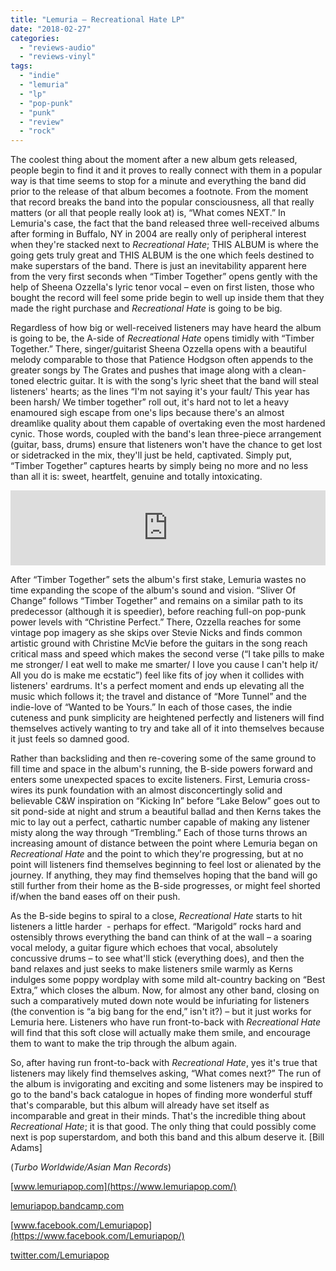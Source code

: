 ```yaml
---
title: "Lemuria – Recreational Hate LP"
date: "2018-02-27"
categories: 
  - "reviews-audio"
  - "reviews-vinyl"
tags: 
  - "indie"
  - "lemuria"
  - "lp"
  - "pop-punk"
  - "punk"
  - "review"
  - "rock"
---
```


The coolest thing about the moment after a new album gets released, people begin to find it and it proves to really connect with them in a popular way is that time seems to stop for a minute and everything the band did prior to the release of that album becomes a footnote. From the moment that record breaks the band into the popular consciousness, all that really matters (or all that people really look at) is, “What comes NEXT.” In Lemuria's case, the fact that the band released three well-received albums after forming in Buffalo, NY in 2004 are really only of peripheral interest when they're stacked next to _Recreational Hate_; THIS ALBUM is where the going gets truly great and THIS ALBUM is the one which feels destined to make superstars of the band. There is just an inevitability apparent here from the very first seconds when “Timber Together” opens gently with the help of Sheena Ozzella's lyric tenor vocal – even on first listen, those who bought the record will feel some pride begin to well up inside them that they made the right purchase and _Recreational Hate_ is going to be big.

Regardless of how big or well-received listeners may have heard the album is going to be, the A-side of _Recreational Hate_ opens timidly with “Timber Together.” There, singer/guitarist Sheena Ozzella opens with a beautiful melody comparable to those that Patience Hodgson often appends to the greater songs by The Grates and pushes that image along with a clean-toned electric guitar. It is with the song's lyric sheet that the band will steal listeners' hearts; as the lines “I'm not saying it's your fault/ This year has been harsh/ We timber together” roll out, it's hard not to let a heavy enamoured sigh escape from one's lips because there's an almost dreamlike quality about them capable of overtaking even the most hardened cynic. Those words, coupled with the band's lean three-piece arrangement (guitar, bass, drums) ensure that listeners won't have the chance to get lost or sidetracked in the mix, they'll just be held, captivated. Simply put, “Timber Together” captures hearts by simply being no more and no less than all it is: sweet, heartfelt, genuine and totally intoxicating.

<iframe style="border: 0; width: 100%; height: 120px;" src="https://bandcamp.com/EmbeddedPlayer/album=2304451682/size=large/bgcol=ffffff/linkcol=0687f5/tracklist=false/artwork=small/transparent=true/" width="300" height="150" seamless=""><a href="http://lemuriapop.bandcamp.com/album/recreational-hate">Recreational Hate by Lemuria</a></iframe>

After “Timber Together” sets the album's first stake, Lemuria wastes no time expanding the scope of the album's sound and vision. “Sliver Of Change” follows “Timber Together” and remains on a similar path to its predecessor (although it is speedier), before reaching full-on pop-punk power levels with “Christine Perfect.” There, Ozzella reaches for some vintage pop imagery as she skips over Stevie Nicks and finds common artistic ground with Christine McVie before the guitars in the song reach critical mass and speed which makes the second verse (“I take pills to make me stronger/ I eat well to make me smarter/ I love you cause I can't help it/ All you do is make me ecstatic”) feel like fits of joy when it collides with listeners' eardrums. It's a perfect moment and ends up elevating all the music which follows it; the travel and distance of “More Tunnel” and the indie-love of “Wanted to be Yours.” In each of those cases, the indie cuteness and punk simplicity are heightened perfectly and listeners will find themselves actively wanting to try and take all of it into themselves because it just feels so damned good.

Rather than backsliding and then re-covering some of the same ground to fill time and space in the album's running, the B-side powers forward and enters some unexpected spaces to excite listeners. First, Lemuria cross-wires its punk foundation with an almost disconcertingly solid and believable C&W inspiration on “Kicking In” before “Lake Below” goes out to sit pond-side at night and strum a beautiful ballad and then Kerns takes the mic to lay out a perfect, cathartic number capable of making any listener misty along the way through “Trembling.” Each of those turns throws an increasing amount of distance between the point where Lemuria began on _Recreational Hate_ and the point to which they're progressing, but at no point will listeners find themselves beginning to feel lost or alienated by the journey. If anything, they may find themselves hoping that the band will go still further from their home as the B-side progresses, or might feel shorted if/when the band eases off on their push.

As the B-side begins to spiral to a close, _Recreational Hate_ starts to hit listeners a little harder  \- perhaps for effect. “Marigold” rocks hard and ostensibly throws everything the band can think of at the wall – a soaring vocal melody, a guitar figure which echoes that vocal, absolutely concussive drums – to see what'll stick (everything does), and then the band relaxes and just seeks to make listeners smile warmly as Kerns indulges some poppy wordplay with some mild alt-country backing on “Best Extra,” which closes the album. Now, for almost any other band, closing on such a comparatively muted down note would be infuriating for listeners (the convention is “a big bang for the end,” isn't it?) – but it just works for Lemuria here. Listeners who have run front-to-back with _Recreational Hate_ will find that this soft close will actually make them smile, and encourage them to want to make the trip through the album again.

So, after having run front-to-back with _Recreational Hate_, yes it's true that listeners may likely find themselves asking, “What comes next?” The run of the album is invigorating and exciting and some listeners may be inspired to go to the band's back catalogue in hopes of finding more wonderful stuff that's comparable, but this album will already have set itself as incomparable and great in their minds. That's the incredible thing about _Recreational Hate_; it is that good. The only thing that could possibly come next is pop superstardom, and both this band and this album deserve it. \[Bill Adams\]

(_Turbo Worldwide/Asian Man Records_)

[www.lemuriapop.com](https://www.lemuriapop.com/)

[lemuriapop.bandcamp.com](https://lemuriapop.bandcamp.com/)

[www.facebook.com/Lemuriapop](https://www.facebook.com/Lemuriapop/)

[twitter.com/Lemuriapop](https://twitter.com/Lemuriapop?ref_src=twsrc%5Egoogle%7Ctwcamp%5Eserp%7Ctwgr%5Eauthor)
